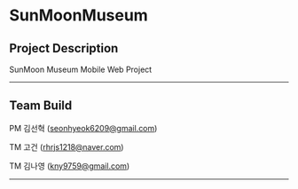 # SunMoonMuseum

## Project Description

SunMoon Museum Mobile Web Project

---

## Team Build
PM 김선혁 (seonhyeok6209@gmail.com)

TM 고건 (rhrjs1218@naver.com)

TM 김나영 (kny9759@gmail.com)

---
